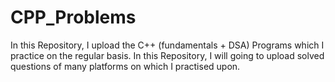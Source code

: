 # CPP_Problems

In this Repository, I upload the C++ (fundamentals + DSA) Programs which I practice on the regular basis. In this Repository, I will going to upload solved questions of many platforms on which I practised upon. 
